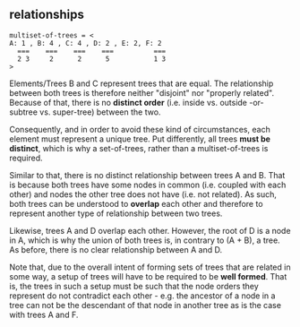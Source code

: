 
<!-- ======================================================================= -->
## relationships

```
multiset-of-trees = <
A: 1 , B: 4 , C: 4 , D: 2 , E: 2, F: 2
  ===    ===    ===    ===          ===
  2 3     2      2      5           1 3
>
```

Elements/Trees B and C represent trees that are equal. The relationship between
both trees is therefore neither "disjoint" nor "properly related". Because of
that, there is no **distinct order** (i.e. inside vs. outside -or- subtree vs.
super-tree) between the two.

Consequently, and in order to avoid these kind of circumstances, each element
must represent a unique tree. Put differently, all trees **must be distinct**,
which is why a set-of-trees, rather than a multiset-of-trees is required.

Similar to that, there is no distinct relationship between trees A and B. That
is because both trees have some nodes in common (i.e. coupled with each other)
and nodes the other tree does not have (i.e. not related). As such, both trees
can be understood to **overlap** each other and therefore to represent another
type of relationship between two trees.

Likewise, trees A and D overlap each other. However, the root of D is a node
in A, which is why the union of both trees is, in contrary to (A + B), a tree.
As before, there is no clear relationship between A and D.

Note that, due to the overall intent of forming sets of trees that are related
in some way, a setup of trees will have to be required to be **well formed**.
That is, the trees in such a setup must be such that the node orders they
represent do not contradict each other - e.g. the ancestor of a node in a tree
can not be the descendant of that node in another tree as is the case with
trees A and F.
